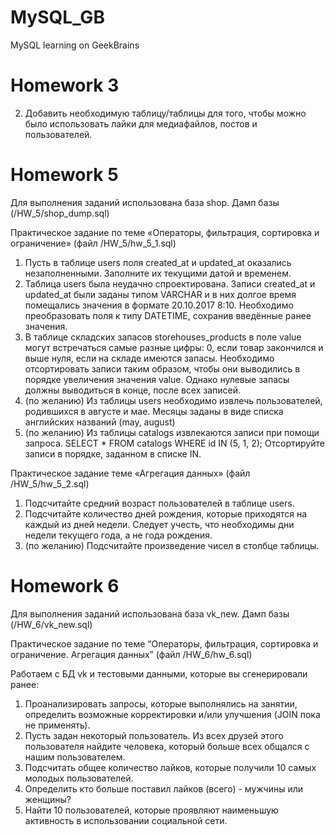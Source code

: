 # MySQL_GB
MySQL learning on GeekBrains

# Homework 3
2. Добавить необходимую таблицу/таблицы для того, чтобы можно было использовать лайки для медиафайлов, постов и пользователей.

# Homework 5
Для выполнения заданий использована база shop. Дамп базы (/HW_5/shop_dump.sql)

Практическое задание по теме «Операторы, фильтрация, сортировка и ограничение» (файл /HW_5/hw_5_1.sql)
1. Пусть в таблице users поля created_at и updated_at оказались незаполненными. Заполните их текущими датой и временем.
2. Таблица users была неудачно спроектирована. Записи created_at и updated_at были заданы типом VARCHAR и в них долгое время помещались значения в формате 20.10.2017 8:10. Необходимо преобразовать поля к типу DATETIME, сохранив введённые ранее значения.
3. В таблице складских запасов storehouses_products в поле value могут встречаться самые разные цифры: 0, если товар закончился и выше нуля, если на складе имеются запасы. Необходимо отсортировать записи таким образом, чтобы они выводились в порядке увеличения значения value. Однако нулевые запасы должны выводиться в конце, после всех записей.
4. (по желанию) Из таблицы users необходимо извлечь пользователей, родившихся в августе и мае. Месяцы заданы в виде списка английских названий (may, august)
5. (по желанию) Из таблицы catalogs извлекаются записи при помощи запроса. SELECT * FROM catalogs WHERE id IN (5, 1, 2); Отсортируйте записи в порядке, заданном в списке IN.

Практическое задание теме «Агрегация данных» (файл /HW_5/hw_5_2.sql)
1. Подсчитайте средний возраст пользователей в таблице users.
2. Подсчитайте количество дней рождения, которые приходятся на каждый из дней недели. Следует учесть, что необходимы дни недели текущего года, а не года рождения.
3. (по желанию) Подсчитайте произведение чисел в столбце таблицы.

# Homework 6
Для выполнения заданий использована база vk_new. Дамп базы (/HW_6/vk_new.sql)

Практическое задание по теме “Операторы, фильтрация, сортировка и ограничение. Агрегация данных” (файл /HW_6/hw_6.sql)

Р​аботаем с БД vk и тестовыми данными, которые вы сгенерировали ранее:
1. Проанализировать запросы, которые выполнялись на занятии, определить возможные
корректировки и/или улучшения (JOIN пока не применять).
2. Пусть задан некоторый пользователь. Из всех друзей этого пользователя найдите человека, который больше всех общался с нашим пользователем.
3. Подсчитать общее количество лайков, которые получили 10 самых молодых пользователей.
4. Определить кто больше поставил лайков (всего) - мужчины или женщины?
5. Найти 10 пользователей, которые проявляют наименьшую активность в использовании социальной сети.

